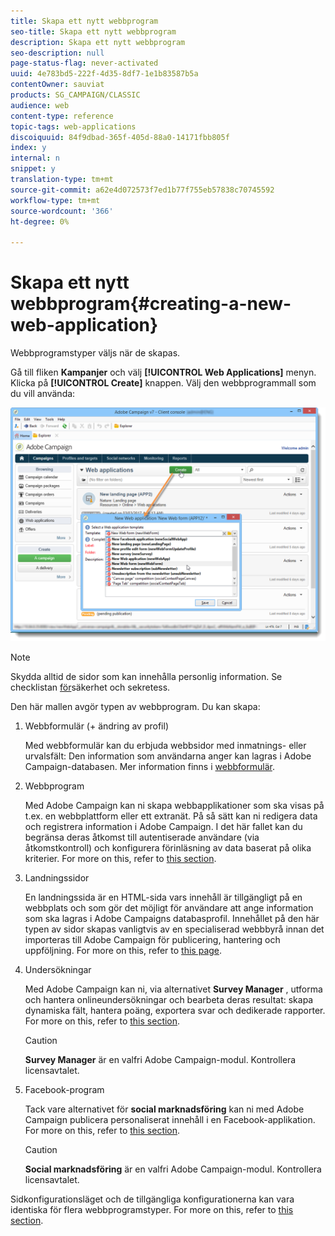 ```yaml
---
title: Skapa ett nytt webbprogram
seo-title: Skapa ett nytt webbprogram
description: Skapa ett nytt webbprogram
seo-description: null
page-status-flag: never-activated
uuid: 4e783bd5-222f-4d35-8df7-1e1b83587b5a
contentOwner: sauviat
products: SG_CAMPAIGN/CLASSIC
audience: web
content-type: reference
topic-tags: web-applications
discoiquuid: 84f9dbad-365f-405d-88a0-14171fbb805f
index: y
internal: n
snippet: y
translation-type: tm+mt
source-git-commit: a62e4d072573f7ed1b77f755eb57838c70745592
workflow-type: tm+mt
source-wordcount: '366'
ht-degree: 0%

---
```



# Skapa ett nytt webbprogram{#creating-a-new-web-application}

Webbprogramstyper väljs när de skapas.

Gå till fliken **Kampanjer** och välj **[!UICONTROL Web Applications]** menyn. Klicka på **[!UICONTROL Create]** knappen. Välj den webbprogrammall som du vill använda:

![](assets/webapp_create_from_campaign.png)

>[!NOTE]
>
>Skydda alltid de sidor som kan innehålla personlig information. Se checklistan [för](https://helpx.adobe.com/campaign/kb/acc-security.html#privacy)säkerhet och sekretess.

Den här mallen avgör typen av webbprogram. Du kan skapa:

1. Webbformulär (+ ändring av profil)

   Med webbformulär kan du erbjuda webbsidor med inmatnings- eller urvalsfält: Den information som användarna anger kan lagras i Adobe Campaign-databasen. Mer information finns i [webbformulär](../../web/using/about-web-forms.md).

1. Webbprogram

   Med Adobe Campaign kan ni skapa webbapplikationer som ska visas på t.ex. en webbplattform eller ett extranät. På så sätt kan ni redigera data och registrera information i Adobe Campaign. I det här fallet kan du begränsa deras åtkomst till autentiserade användare (via åtkomstkontroll) och konfigurera förinläsning av data baserat på olika kriterier. For more on this, refer to [this section](../../web/using/about-web-applications.md).

1. Landningssidor

   En landningssida är en HTML-sida vars innehåll är tillgängligt på en webbplats och som gör det möjligt för användare att ange information som ska lagras i Adobe Campaigns databasprofil. Innehållet på den här typen av sidor skapas vanligtvis av en specialiserad webbbyrå innan det importeras till Adobe Campaign för publicering, hantering och uppföljning. For more on this, refer to [this page](../../web/using/creating-a-landing-page.md).

1. Undersökningar

   Med Adobe Campaign kan ni, via alternativet **Survey Manager** , utforma och hantera onlineundersökningar och bearbeta deras resultat: skapa dynamiska fält, hantera poäng, exportera svar och dedikerade rapporter. For more on this, refer to [this section](../../web/using/about-surveys.md).

   >[!CAUTION]
   >
   >**Survey Manager** är en valfri Adobe Campaign-modul. Kontrollera licensavtalet.

1. Facebook-program

   Tack vare alternativet för **social marknadsföring** kan ni med Adobe Campaign publicera personaliserat innehåll i en Facebook-applikation. For more on this, refer to [this section](../../social/using/about-social-marketing.md).

   >[!CAUTION]
   >
   >**Social marknadsföring** är en valfri Adobe Campaign-modul. Kontrollera licensavtalet.

Sidkonfigurationsläget och de tillgängliga konfigurationerna kan vara identiska för flera webbprogramstyper. For more on this, refer to [this section](../../web/using/about-web-forms.md).
